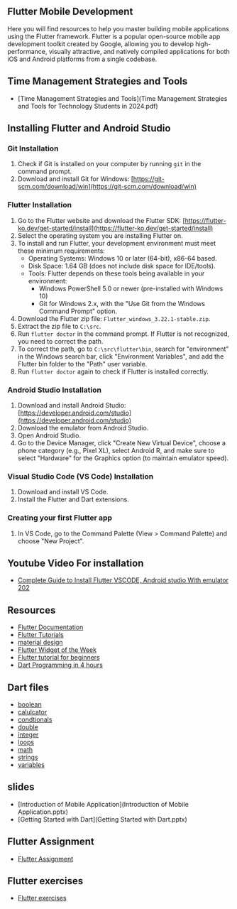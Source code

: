 ## Flutter Mobile Development

Here you will find resources to help you master building mobile applications using the Flutter framework. Flutter is a popular open-source mobile app development toolkit created by Google, allowing you to develop high-performance, visually attractive, and natively compiled applications for both iOS and Android platforms from a single codebase.

## Time Management Strategies and Tools

- [Time Management Strategies and Tools](Time Management Strategies and Tools for Technology Students in 2024.pdf)

## Installing Flutter and Android Studio

### Git Installation

1. Check if Git is installed on your computer by running `git` in the command prompt.
2. Download and install Git for Windows: [https://git-scm.com/download/win](https://git-scm.com/download/win)

### Flutter Installation

1. Go to the Flutter website and download the Flutter SDK: [https://flutter-ko.dev/get-started/install](https://flutter-ko.dev/get-started/install)
2. Select the operating system you are installing Flutter on.
3. To install and run Flutter, your development environment must meet these minimum requirements:
   - Operating Systems: Windows 10 or later (64-bit), x86-64 based.
   - Disk Space: 1.64 GB (does not include disk space for IDE/tools).
   - Tools: Flutter depends on these tools being available in your environment:
     - Windows PowerShell 5.0 or newer (pre-installed with Windows 10)
     - Git for Windows 2.x, with the "Use Git from the Windows Command Prompt" option.
4. Download the Flutter zip file: `Flutter_windows_3.22.1-stable.zip`.
5. Extract the zip file to `C:\src`.
6. Run `flutter doctor` in the command prompt. If Flutter is not recognized, you need to correct the path.
7. To correct the path, go to `C:\src\flutter\bin`, search for "environment" in the Windows search bar, click "Environment Variables", and add the Flutter bin folder to the "Path" user variable.
8. Run `flutter doctor` again to check if Flutter is installed correctly.

### Android Studio Installation

1. Download and install Android Studio: [https://developer.android.com/studio](https://developer.android.com/studio)
2. Download the emulator from Android Studio.
3. Open Android Studio.
4. Go to the Device Manager, click "Create New Virtual Device", choose a phone category (e.g., Pixel XL), select Android R, and make sure to select "Hardware" for the Graphics option (to maintain emulator speed).

### Visual Studio Code (VS Code) Installation

1. Download and install VS Code.
2. Install the Flutter and Dart extensions.

### Creating your first Flutter app

1. In VS Code, go to the Command Palette (View > Command Palette) and choose "New Project".

## Youtube Video For installation

- [Complete Guide to Install Flutter VSCODE, Android studio With emulator 202](https://www.youtube.com/watch?v=0x2M69D7wKw&t=4s)

## Resources

- [Flutter Documentation](https://flutter-ko.dev/docs)
- [Flutter Tutorials](https://flutter-ko.dev/docs/codelabs)
- [material design](https://material.io/design)
- [Flutter Widget of the Week](https://www.youtube.com/playlist?list=PLjxrf2q8roU23XGwz3Km7sQZFTdB996iG)
- [Flutter tutorial for beginners](https://www.youtube.com/watch?v=1ukSR1GRtMU&list=PL4cUxeGkcC9jLYyp2Aoh6hcWuxFDX6PBJ)
- [Dart Programming in 4 hours](https://www.youtube.com/watch?v=5xlVP04905w&t=4163s)

## Dart files

- [boolean](boolean.dart)
- [calulcator](calulcator.dart)
- [condtionals](condtionals.dart)
- [double](double.dart)
- [integer](integer.dart)
- [loops](loops.dart)
- [math](math.dart)
- [strings](strings.dart)
- [variables](variables.dart)

## slides

- [Introduction of Mobile Application](Introduction of Mobile Application.pptx)
- [Getting Started with Dart](Getting Started with Dart.pptx)

## Flutter Assignment

- [Flutter Assignment](Flutter_assignment)

## Flutter exercises

- [Flutter exercises](Flutter_exercises)
